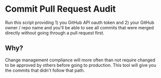 # Commit Pull Request Audit
Run this script providing 1) you GitHub API oauth token and 2) your
GitHub owner / repo name and you'll be able to see all commits that were
merged directly without going through a pull request first.

## Why?
Change management compliance will more often than not require changed to
be approved by others before going to production. This tool will give
you the commits that didn't follow that path.
